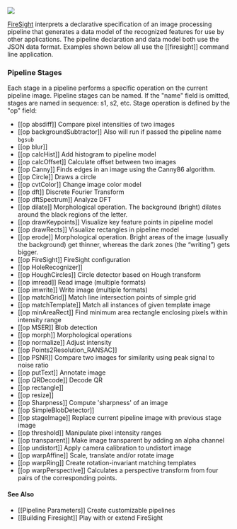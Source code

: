 <a href="https://github.com/firepick1/FirePick/wiki/Status"><img src="https://github.com/firepick1/FirePick/wiki/prototype.png"></a>

[FireSight](https://github.com/firepick1/FireSight/blob/master/README.md) interprets a declarative specification of an image processing pipeline that generates a data model of the recognized features for use by other applications. The pipeline declaration and data model both use the JSON data format. Examples shown below all use the [[firesight]] command line application.

### Pipeline Stages 
Each stage in a pipeline performs a specific operation on the current pipeline image. Pipeline stages can be named. If the "name" field is omitted, stages are named in sequence: s1, s2, etc. Stage operation is defined by the "op" field:
* [[op absdiff]] Compare pixel intensities of two images 
* [[op backgroundSubtractor]] Also will run if passed the pipeline name `bgsub`
* [[op blur]]
* [[op calcHist]] Add histogram to pipeline model
* [[op calcOffset]] Calculate offset between two images
* [[op Canny]] Finds edges in an image using the Canny86 algorithm.
* [[op Circle]] Draws a circle
* [[op cvtColor]] Change image color model
* [[op dft]] Discrete Fourier Transform
* [[op dftSpectrum]] Analyze DFT
* [[op dilate]] Morphological operation.  The background (bright) dilates around the black regions of the letter.
* [[op drawKeypoints]] Visualize key feature points in pipeline model
* [[op drawRects]] Visualize rectangles in pipeline model 
* [[op erode]] Morphological operation.  Bright areas of the image (usually the background) get thinner, whereas the dark zones (the “writing”) gets bigger.
* [[op FireSight]] FireSight configuration
* [[op HoleRecognizer]]
* [[op HoughCircles]] Circle detector based on Hough transform
* [[op imread]] Read image (multiple formats)
* [[op imwrite]] Write image (multiple formats)
* [[op matchGrid]] Match line intersection points of simple grid
* [[op matchTemplate]] Match all instances of given template image
* [[op minAreaRect]] Find minimum area rectangle enclosing pixels within intensity range
* [[op MSER]] Blob detection
* [[op morph]] Morphological operations
* [[op normalize]] Adjust intensity
* [[op Points2Resolution_RANSAC]]
* [[op PSNR]] Compare two images for similarity using peak signal to noise ratio 
* [[op putText]] Annotate image
* [[op QRDecode]] Decode QR
* [[op rectangle]]
* [[op resize]]
* [[op Sharpness]] Compute 'sharpness' of an image
* [[op SimpleBlobDetector]]
* [[op stageImage]] Replace current pipeline image with previous stage image
* [[op threshold]] Manipulate pixel intensity ranges
* [[op transparent]] Make image transparent by adding an alpha channel
* [[op undistort]] Apply camera calibration to undistort image
* [[op warpAffine]] Scale, translate and/or rotate image
* [[op warpRing]] Create rotation-invariant matching templates
* [[op warpPerspective]] Calculates a perspective transform from four pairs of the corresponding points.

#### See Also
* [[Pipeline Parameters]] Create customizable pipelines
* [[Building Firesight]] Play with or extend FireSight
